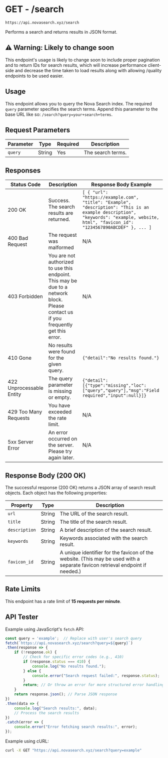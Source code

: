 # GET - /search 
`https://api.novasearch.xyz/search`

Performs a search and returns results in JSON format.

## ⚠️ Warning: Likely to change soon

This endpoint's usage is likely to change soon to include proper pagination and to return IDs for search results, which will increase performance client-side and decrease the time taken to load results along with allowing /quality endpoints to be used easier.

## Usage

This endpoint allows you to query the Nova Search index.  The required `query` parameter specifies the search terms.  Append this parameter to the base URL like so: `/search?query=your+search+terms`.

## Request Parameters


| Parameter | Type | Required | Description |
|---|---|---|---|
| `query` | String | Yes | The search terms. |


## Responses

| Status Code | Description | Response Body Example |
|---|---|---|
| 200 OK | Success. The search results are returned. |  ```[ { "url": "https://example.com", "title": "Example", "description": "This is an example description", "keywords": "example, website, html", "favicon_id": "1234567890ABCDEF" }, ... ] ``` |
| 400 Bad Request | The request was malformed |  N/A |
| 403 Forbidden | You are not authorized to use this endpoint. This may be due to a network block. Please contact us if you frequently get this error. | N/A |
| 410 Gone | No results were found for the given query. | ```{"detail":"No results found."} ``` |
| 422 Unprocessable Entity | The query parameter is missing or empty. | ```{"detail":[{"type":"missing","loc":["query","query"],"msg":"Field required","input":null}]} ``` |
| 429 Too Many Requests | You have exceeded the rate limit. | N/A |
| 5xx Server Error | An error occurred on the server. Please try again later. | N/A |


## Response Body (200 OK)

The successful response (200 OK) returns a JSON array of search result objects.  Each object has the following properties:

| Property | Type | Description |
|---|---|---|
| `url` | String | The URL of the search result. |
| `title` | String | The title of the search result. |
| `description` | String | A brief description of the search result. |
| `keywords` | String | Keywords associated with the search result. |
| `favicon_id` | String | A unique identifier for the favicon of the website. (This may be used with a separate favicon retrieval endpoint if needed.) |



## Rate Limits

This endpoint has a rate limit of **15 requests per minute**.

## API Tester
Example using JavaScript's `fetch` API:

```javascript
const query = 'example';  // Replace with user's search query
fetch(`https://api.novasearch.xyz/search?query=${query}`)
.then(response => {
    if (!response.ok) {
        // Check for specific error codes (e.g., 410)
        if (response.status === 410) {
            console.log("No results found.");
        } else {
            console.error("Search request failed:", response.status);
        }
        return; // Or throw an error for more structured error handling
    }
    return response.json(); // Parse JSON response
})
.then(data => {
    console.log("Search results:", data);
    // Process the search results
})
.catch(error => {
    console.error("Error fetching search results:", error);
});

```


Example using cURL:

```bash
curl -X GET "https://api.novasearch.xyz/search?query=example"
```